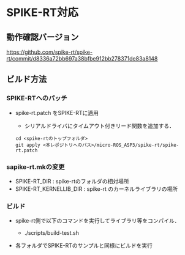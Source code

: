 # SPIKE-RT対応

## 動作確認バージョン
https://github.com/spike-rt/spike-rt/commit/d8336a72bb697a38bfbe912bb278371de83a8148

## ビルド方法

### SPIKE-RTへのパッチ
- spike-rt.patch をSPIKE-RTに適用
	- シリアルドライバにタイムアウト付きリード関数を追加する．

	```
	cd <spike-rtのトップフォルダ>
	git apply <本レポジトリへのパス>/micro-ROS_ASP3/spike-rt/spike-rt.patch
	```

### sapike-rt.mkの変更
- SPIKE-RT_DIR : spike-rtのフォルダの相対場所
- SPIKE-RT_KERNELLIB_DIR : spike-rt のカーネルライブラリの場所

### ビルド
- spike-rt側で以下のコマンドを実行してライブラリ等をコンパイル．
  -  ./scripts/build-test.sh

- 各フォルダでSPIKE-RTのサンプルと同様にビルドを実行